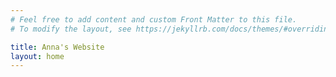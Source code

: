 ```yaml
---
# Feel free to add content and custom Front Matter to this file.
# To modify the layout, see https://jekyllrb.com/docs/themes/#overriding-theme-defaults

title: Anna's Website
layout: home
---
```

